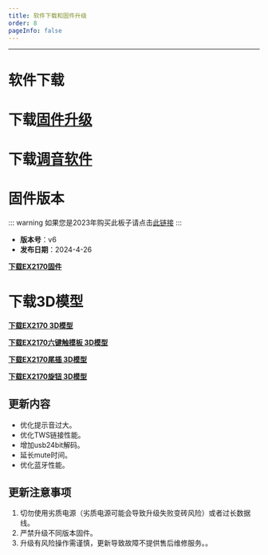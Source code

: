 ```yaml
---
title: 软件下载和固件升级
order: 8
pageInfo: false
---
```

---
# 软件下载
# 下载[固件升级](https://likeyou156156.online:9000/lky/tools/MV_Assisant_Tools_2021_V3.0.9T(2023.05.29).exe)
# 下载[调音软件](https://likeyou156156.online:9000/lky/tools/ACPWorkbench_24bit.exe)

# 固件版本
::: warning
如果您是2023年购买此板子请点击[此链接](/firmware/)
:::
- **版本号**：v6
- **发布日期**：2024-4-26

**[下载EX2170固件](https://likeyou156156.online:9000/lky/EX/EX2170/bin/EX202_2170-2024-11-8.mva)**

# 下载3D模型

**[下载EX2170 3D模型](https://likeyou156156.online:9000/lky/3D/EX202_2170.step)**

**[下载EX2170六键触摸板 3D模型](https://likeyou156156.online:9000/lky/3D/EX202_6jcmb.step)**

**[下载EX2170尾插 3D模型](https://likeyou156156.online:9000/lky/3D/EX202wc.step)**

**[下载EX2170旋钮 3D模型](https://likeyou156156.online:9000/lky/3D/EX202_xn.step)**

## 更新内容
- 优化提示音过大。
- 优化TWS链接性能。
- 增加usb24bit解码。
- 延长mute时间。
- 优化蓝牙性能。

## 更新注意事项
1. 切勿使用劣质电源（劣质电源可能会导致升级失败变砖风险）或者过长数据线。
2. 严禁升级不同版本固件。
3. 升级有风险操作需谨慎，更新导致故障不提供售后维修服务。。
